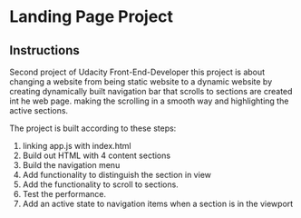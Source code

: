# Landing Page Project


## Instructions

Second project of Udacity Front-End-Developer
this project is about changing a website from being static website to a dynamic website by creating dynamically built navigation bar that scrolls to sections are created int he web page. making the scrolling in a smooth way and highlighting the active sections.

The project is built according to these steps:
1. linking app.js with index.html
2. Build out HTML with 4 content sections
3. Build the navigation menu
4. Add functionality to distinguish the section in view
5. Add the functionality to scroll to sections.
6. Test the performance.
7. Add an active state to navigation items when a section is in the viewport

